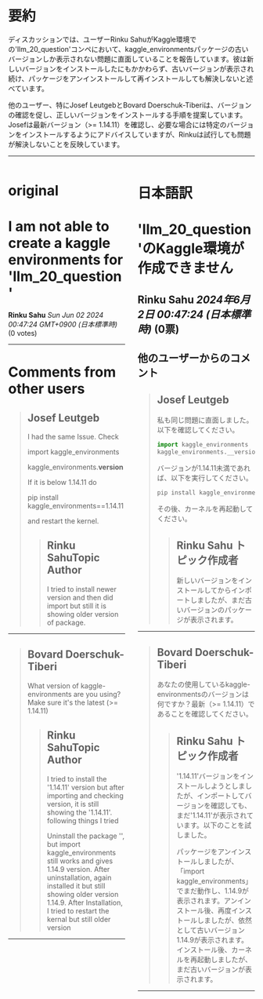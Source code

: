 # 要約 
ディスカッションでは、ユーザーRinku SahuがKaggle環境での'llm_20_question'コンペにおいて、kaggle_environmentsパッケージの古いバージョンしか表示されない問題に直面していることを報告しています。彼は新しいバージョンをインストールしたにもかかわらず、古いバージョンが表示され続け、パッケージをアンインストールして再インストールしても解決しないと述べています。

他のユーザー、特にJosef LeutgebとBovard Doerschuk-Tiberiは、バージョンの確認を促し、正しいバージョンをインストールする手順を提案しています。Josefは最新バージョン（>= 1.14.11）を確認し、必要な場合には特定のバージョンをインストールするようにアドバイスしていますが、Rinkuは試行しても問題が解決しないことを反映しています。

---


<style>
.column-left{
  float: left;
  width: 47.5%;
  text-align: left;
}
.column-right{
  float: right;
  width: 47.5%;
  text-align: left;
}
.column-one{
  float: left;
  width: 100%;
  text-align: left;
}
</style>


<div class="column-left">

# original

# I am not able to create a kaggle environments for 'llm_20_question'

**Rinku Sahu** *Sun Jun 02 2024 00:47:24 GMT+0900 (日本標準時)* (0 votes)





---

 # Comments from other users

> ## Josef Leutgeb
> 
> I had the same Issue. Check 
> 
> import kaggle_environments
> 
> kaggle_environments.__version__
> 
> If it is below 1.14.11 do 
> 
> pip install kaggle_environments==1.14.11
> 
> and restart the kernel.
> 
> 
> 
> > ## Rinku SahuTopic Author
> > 
> > I tried to install newer version and then did import but still it is showing older version of package.
> > 
> > 
> > 


---

> ## Bovard Doerschuk-Tiberi
> 
> What version of kaggle-environments are you using? Make sure it's the latest (>= 1.14.11)
> 
> 
> 
> > ## Rinku SahuTopic Author
> > 
> > I tried to install the '1.14.11' version but after importing and checking version, it is still showing the '1.14.11'.  following things I tried
> > 
> > Uninstall the package '',  but import kaggle_environments still works and gives 1.14.9 version. 
> > After uninstallation, again installed it but still showing older version 1.14.9.
> > After Installation, I tried to restart the kernal but still older version
> > 
> > 
> > 


---



</div>
<div class="column-right">

# 日本語訳

# 'llm_20_question'のKaggle環境が作成できません
**Rinku Sahu** *2024年6月2日 00:47:24 (日本標準時)* (0票)
---
## 他のユーザーからのコメント
> ## Josef Leutgeb
> 
> 私も同じ問題に直面しました。以下を確認してください。
> 
> ```python
> import kaggle_environments
> kaggle_environments.__version__
> ```
> 
> バージョンが1.14.11未満であれば、以下を実行してください。
> 
> ```bash
> pip install kaggle_environments==1.14.11
> ```
> 
> その後、カーネルを再起動してください。
> 
> 
> > ## Rinku Sahu トピック作成者
> > 
> > 新しいバージョンをインストールしてからインポートしましたが、まだ古いバージョンのパッケージが表示されます。
> > 
> > 
---
> ## Bovard Doerschuk-Tiberi
> 
> あなたの使用しているkaggle-environmentsのバージョンは何ですか？最新（>= 1.14.11）であることを確認してください。
> 
> > ## Rinku Sahu トピック作成者
> > 
> > '1.14.11'バージョンをインストールしようとしましたが、インポートしてバージョンを確認しても、まだ'1.14.11'が表示されています。以下のことを試しました。
> > 
> > パッケージをアンインストールしましたが、「import kaggle_environments」でまだ動作し、1.14.9が表示されます。アンインストール後、再度インストールしましたが、依然として古いバージョン1.14.9が表示されます。インストール後、カーネルを再起動しましたが、まだ古いバージョンが表示されます。
> > 
> > 
---


</div>